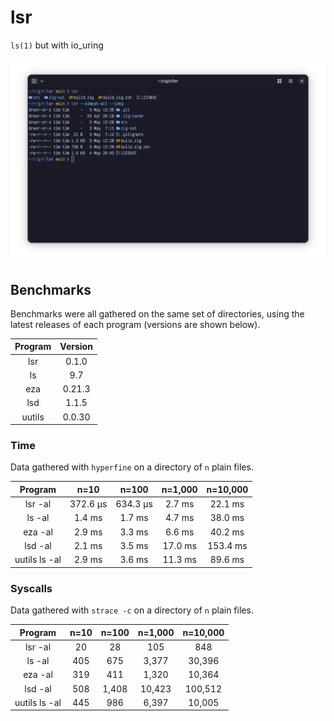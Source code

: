 # lsr

`ls(1)` but with io_uring

![screenshot](screenshot.png)

## Benchmarks

Benchmarks were all gathered on the same set of directories, using the latest
releases of each program (versions are shown below).

| Program | Version |
|:-------:|:-------:|
|   lsr   |  0.1.0  |
|    ls   |   9.7   |
|   eza   |  0.21.3 |
|   lsd   |  1.1.5  |
| uutils  | 0.0.30  |

### Time

Data gathered with `hyperfine` on a directory of `n` plain files.

|    Program    |   n=10   |   n=100  | n=1,000 | n=10,000 |
|:-------------:|:--------:|:--------:|:-------:|:--------:|
|    lsr -al    | 372.6 µs | 634.3 µs | 2.7 ms  | 22.1 ms  |
|     ls -al    |  1.4 ms  |  1.7 ms  | 4.7 ms  | 38.0 ms  |
|    eza -al    |  2.9 ms  |  3.3 ms  | 6.6 ms  | 40.2 ms  |
|    lsd -al    |  2.1 ms  |  3.5 ms  | 17.0 ms | 153.4 ms |
| uutils ls -al | 2.9 ms   | 3.6 ms   | 11.3 ms | 89.6 ms  |

### Syscalls

Data gathered with `strace -c` on a directory of `n` plain files.

|    Program    | n=10 | n=100 | n=1,000 | n=10,000 |
|:-------------:|:----:|:-----:|:-------:|:--------:|
|    lsr -al    |  20  |   28  | 105     | 848      |
|     ls -al    |  405 |  675  | 3,377   | 30,396   |
|    eza -al    |  319 |  411  | 1,320   | 10,364   |
|    lsd -al    |  508 | 1,408 | 10,423  | 100,512  |
| uutils ls -al | 445  | 986   | 6,397   | 10,005   |
